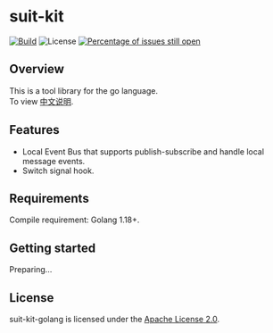 # suit-kit

[![Build](https://github.com/meshware/suit-kit-golang/actions/workflows/build.yml/badge.svg)](https://github.com/meshware/suit-kit-golang/actions/workflows/build.yml)
![License](https://img.shields.io/github/license/meshware/suit-kit-golang.svg)
[![Percentage of issues still open](http://isitmaintained.com/badge/open/meshware/suit-kit-golang.svg)](http://isitmaintained.com/project/meshware/suit-kit-golang "Percentage of issues still open")

## Overview
This is a tool library for the go language.   
To view [中文说明](./README_CN.md).

## Features
- Local Event Bus that supports publish-subscribe and handle local message events.
- Switch signal hook.

## Requirements
Compile requirement: Golang 1.18+.

## Getting started
Preparing...

## License
suit-kit-golang is licensed under the [Apache License 2.0](./LICENSE).
